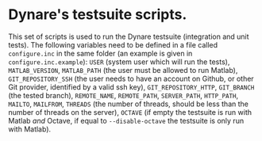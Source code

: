 # Dynare's testsuite scripts.

This set of scripts is used to run the Dynare testsuite (integration
and unit tests). The following variables need to be defined in a file
called ```configure.inc``` in the same folder (an example is given in
```configure.inc.example```): ```USER``` (system user which will run
the tests), ```MATLAB_VERSION```, ```MATLAB_PATH``` (the user must be
allowed to run Matlab), ```GIT_REPOSITORY_SSH``` (the user needs to
have an account on Github, or other Git provider, identified by a
valid ssh key), ```GIT_REPOSITORY_HTTP```, ```GIT_BRANCH``` (the
tested branch), ```REMOTE_NAME```, ```REMOTE_PATH```,
```SERVER_PATH```, ```HTTP_PATH```, ```MAILTO```, ```MAILFROM```,
```THREADS``` (the number of threads, should be less than the number of
threads on the server), ```OCTAVE``` (if empty the testsuite is run
with Matlab *and* Octave, if equal to ```--disable-octave``` the
testsuite is only run with Matlab).

